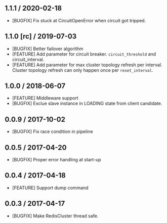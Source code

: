 ## 1.1.1 / 2020-02-18
- [BUGFIX] Fix stuck at CircuitOpenError when circuit got tripped.

## 1.1.0 [rc] / 2019-07-03
- [BUGFIX] Better failover algorithm
- [FEATURE] Add parameter for circuit breaker. `circuit_threshold` and circuit_interval.
- [FEATURE] Add parameter for max cluster topology refresh per interval. Cluster topology refresh can only happen once per `reset_interval`.

## 1.0.0 / 2018-06-07
- [FEATURE] Middleware support
- [BUGFIX] Exclue slave instance in LOADING state from client candidate.

## 0.0.9 / 2017-10-02
* [BUGFIX] Fix race condition in pipeline

## 0.0.5 / 2017-04-20
* [BUGFIX] Proper error handling at start-up

## 0.0.4 / 2017-04-18
* [FEATURE] Support dump command

## 0.0.3 / 2017-04-17
* [BUGFIX] Make RedisCluster thread safe.
